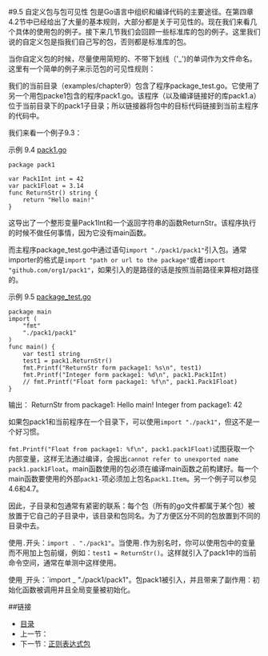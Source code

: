 #9.5 自定义包与包可见性
包是Go语言中组织和编译代码的主要途径。在第四章4.2节中已经给出了大量的基本规则，大部分都是关于可见性的。现在我们来看几个具体的使用包的例子。接下来几节我们会回顾一些标准库的包的例子。这里我们说的自定义包是指我们自己写的包，否则都是标准库的包。

当你自定义包的时候，尽量使用简短的、不带下划线（'_')的单词作为文件命名。这里有一个简单的例子来示范包的可见性规则：

我们的当前目录（examples/chapter9）包含了程序package_test.go。它使用了另一个用包packe1包含的程序pack1.go。该程序（以及编译链接好的库pack1.a）位于当前目录下的pack1子目录；所以链接器将包中的目标代码链接到当前主程序的代码中。

我们来看一个例子9.3：


示例 9.4 [pack1.go](exmaples/chapter_9/pack1/pack1.go)

	package pack1
	
	var Pack1Int int = 42
	var pack1Float = 3.14
	func ReturnStr() string {
		return "Hello main!"
	}

    
这导出了一个整形变量Pack1Int和一个返回字符串的函数ReturnStr。该程序执行的时候不做任何事情，因为它没有main函数。

而主程序package_test.go中通过语句`import "./pack1/pack1"`引入包。通常importer的格式是`import "path or url to the package"`或者`import "github.com/org1/pack1"`，如果引入的是路径的话是按照当前路径来算相对路径的。

示例 9.5 [package_test.go](exmaples/chapter_9/package_test.go)

	package main
	import (
		"fmt"
		"./pack1/pack1"
	)
	func main() {
		var test1 string
		test1 = pack1.ReturnStr()
		fmt.Printf("ReturnStr form package1: %s\n", test1)
		fmt.Printf("Integer form package1: %d\n", pack1.Pack1Int)
		// fmt.Printf("Float form package1: %f\n", pack1.Pack1Float)
	}

输出：
	ReturnStr from package1: Hello main!
	Integer from package1: 42

如果包pack1和当前程序在一个目录下，可以使用`import "./pack1"`，但这不是一个好习惯。

`fmt.Printf("Float from package1: %f\n", pack1.pack1Float)`试图获取一个内部变量，这样无法通过编译，会报出`cannot refer to unexported name pack1.pack1Float`。main函数使用的包必须在编译main函数之前构建好。每一个main函数要使用的外部`pack1-`项必须加上包名`pack1.Item`。另一个例子可以参见4.6和4.7。

因此，子目录和包通常有紧密的联系：每个包（所有的go文件都属于某个包）被放置于它自己的子目录中，该目录和包同名。为了方便区分不同的包放置到不同的目录中去。

使用`.`开头：`import . "./pack1"`。当使用`.`作为别名时，你可以使用包中的变量而不用加上包前缀，例如：`test1 = ReturnStr()`。这样就引入了pack1中的当前命令空间，通常在单测中这样使用。

使用`_`开头：`import _ "./pack1/pack1"。包pack1被引入，并且带来了副作用：初始化函数被调用并且全局变量被初始化。


##链接
- [目录](directory.md)
- 上一节：[]()
- 下一节：[正则表达式包](09.2.md)
